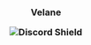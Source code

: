 <h3 align="center">Velane
  <p align="center"> <img src="https://discordapp.com/api/guilds/980152781899976735/widget.png?style=shield" alt="Discord Shield"/> </p>
</h3>
